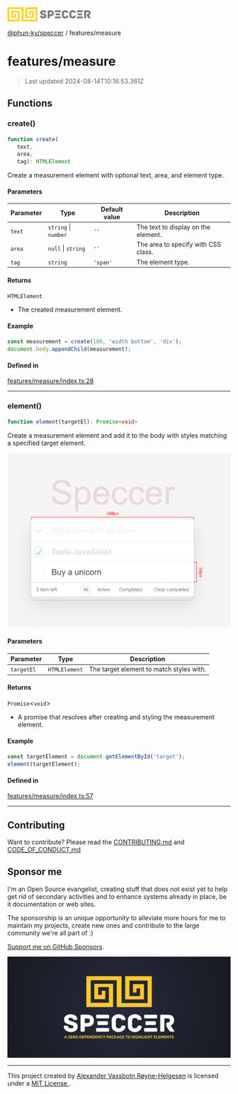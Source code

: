 <img alt="SPECCER logo" src="https://raw.githubusercontent.com/phun-ky/speccer/main/public/logo-speccer-horizontal-colored-package.svg?raw=true" style="max-height:32px;"/>

[@phun-ky/speccer](../README.md) / features/measure

# features/measure

> Last updated 2024-08-14T10:16:53.361Z

## Functions

### create()

```ts
function create(
   text, 
   area, 
   tag): HTMLElement
```

Create a measurement element with optional text, area, and element type.

#### Parameters

| Parameter | Type | Default value | Description |
| ------ | ------ | ------ | ------ |
| `text` | `string` \| `number` | `''` | The text to display on the element. |
| `area` | `null` \| `string` | `''` | The area to specify with CSS class. |
| `tag` | `string` | `'span'` | The element type. |

#### Returns

`HTMLElement`

- The created measurement element.

#### Example

```ts
const measurement = create(100, 'width bottom', 'div');
document.body.appendChild(measurement);
```

#### Defined in

[features/measure/index.ts:28](https://github.com/phun-ky/speccer/blob/main/src/features/measure/index.ts#L28)

***

### element()

```ts
function element(targetEl): Promise<void>
```

Create a measurement element and add it to the body with styles matching a specified target element.

![measure](https://github.com/phun-ky/speccer/blob/main/public/measure.png?raw=true)

#### Parameters

| Parameter | Type | Description |
| ------ | ------ | ------ |
| `targetEl` | `HTMLElement` | The target element to match styles with. |

#### Returns

`Promise`\<`void`\>

- A promise that resolves after creating and styling the measurement element.

#### Example

```ts
const targetElement = document.getElementById('target');
element(targetElement);
```

#### Defined in

[features/measure/index.ts:57](https://github.com/phun-ky/speccer/blob/main/src/features/measure/index.ts#L57)

***

## Contributing

Want to contribute? Please read the [CONTRIBUTING.md](https://github.com/phun-ky/speccer/blob/main/CONTRIBUTING.md) and [CODE_OF_CONDUCT.md](https://github.com/phun-ky/speccer/blob/main/CODE_OF_CONDUCT.md)

## Sponsor me

I'm an Open Source evangelist, creating stuff that does not exist yet to help get rid of secondary activities and to enhance systems already in place, be it documentation or web sites.

The sponsorship is an unique opportunity to alleviate more hours for me to maintain my projects, create new ones and contribute to the large community we're all part of :)

[Support me on GitHub Sponsors](https://github.com/sponsors/phun-ky).

![Speccer banner, with logo and slogan: A zero dependency package to highlight elements](https://github.com/phun-ky/speccer/blob/main/public/speccer-banner.png?raw=true)

***
<p class="ph">
  This project created by
  <a rel="noopener noreferrer" target="_blank" class="ph" href="http://phun-ky.net" property="cc:attributionName">
    Alexander Vassbotn Røyne-Helgesen</a>
  is licensed under a
  <a rel="noopener noreferrer" target="_blank" class="ph" href="https://choosealicense.com/licenses/mit/">
    MIT License </a>.
</p>
